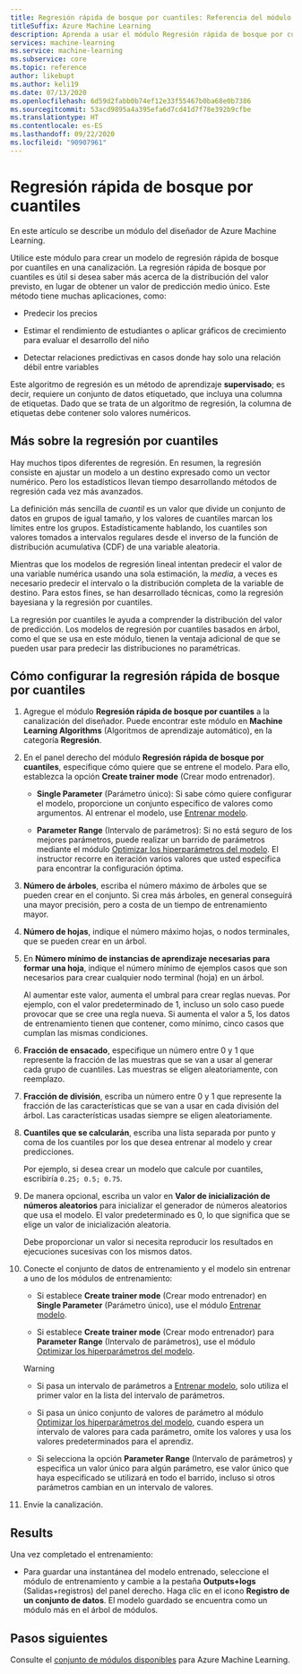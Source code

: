 ```yaml
---
title: Regresión rápida de bosque por cuantiles: Referencia del módulo
titleSuffix: Azure Machine Learning
description: Aprenda a usar el módulo Regresión rápida de bosque por cuantiles para crear un modelo de regresión que puede predecir valores para un número especificado de cuantiles.
services: machine-learning
ms.service: machine-learning
ms.subservice: core
ms.topic: reference
author: likebupt
ms.author: keli19
ms.date: 07/13/2020
ms.openlocfilehash: 6d59d2fabb0b74ef12e33f55467b0ba68e0b7386
ms.sourcegitcommit: 53acd9895a4a395efa6d7cd41d7f78e392b9cfbe
ms.translationtype: HT
ms.contentlocale: es-ES
ms.lasthandoff: 09/22/2020
ms.locfileid: "90907961"
---
```

# <a name="fast-forest-quantile-regression"></a>Regresión rápida de bosque por cuantiles

En este artículo se describe un módulo del diseñador de Azure Machine Learning.

Utilice este módulo para crear un modelo de regresión rápida de bosque por cuantiles en una canalización. La regresión rápida de bosque por cuantiles es útil si desea saber más acerca de la distribución del valor previsto, en lugar de obtener un valor de predicción medio único. Este método tiene muchas aplicaciones, como:  
  
- Predecir los precios  
  
- Estimar el rendimiento de estudiantes o aplicar gráficos de crecimiento para evaluar el desarrollo del niño  
  
- Detectar relaciones predictivas en casos donde hay solo una relación débil entre variables  
  
Este algoritmo de regresión es un método de aprendizaje **supervisado**; es decir, requiere un conjunto de datos etiquetado, que incluya una columna de etiquetas. Dado que se trata de un algoritmo de regresión, la columna de etiquetas debe contener solo valores numéricos.

## <a name="more-about-quantile-regression"></a>Más sobre la regresión por cuantiles

Hay muchos tipos diferentes de regresión. En resumen, la regresión consiste en ajustar un modelo a un destino expresado como un vector numérico. Pero los estadísticos llevan tiempo desarrollando métodos de regresión cada vez más avanzados.

La definición más sencilla de *cuantil* es un valor que divide un conjunto de datos en grupos de igual tamaño, y los valores de cuantiles marcan los límites entre los grupos. Estadísticamente hablando, los cuantiles son valores tomados a intervalos regulares desde el inverso de la función de distribución acumulativa (CDF) de una variable aleatoria.

Mientras que los modelos de regresión lineal intentan predecir el valor de una variable numérica usando una sola estimación, la *media*, a veces es necesario predecir el intervalo o la distribución completa de la variable de destino. Para estos fines, se han desarrollado técnicas, como la regresión bayesiana y la regresión por cuantiles.

La regresión por cuantiles le ayuda a comprender la distribución del valor de predicción. Los modelos de regresión por cuantiles basados en árbol, como el que se usa en este módulo, tienen la ventaja adicional de que se pueden usar para predecir las distribuciones no paramétricas.

  
## <a name="how-to-configure-fast-forest-quantile-regression"></a>Cómo configurar la regresión rápida de bosque por cuantiles

1. Agregue el módulo **Regresión rápida de bosque por cuantiles** a la canalización del diseñador. Puede encontrar este módulo en **Machine Learning Algorithms** (Algoritmos de aprendizaje automático), en la categoría **Regresión**.

2. En el panel derecho del módulo **Regresión rápida de bosque por cuantiles**, especifique cómo quiere que se entrene el modelo. Para ello, establezca la opción **Create trainer mode** (Crear modo entrenador).  
  
    - **Single Parameter** (Parámetro único): Si sabe cómo quiere configurar el modelo, proporcione un conjunto específico de valores como argumentos. Al entrenar el modelo, use [Entrenar modelo](train-model.md).
  
    - **Parameter Range** (Intervalo de parámetros): Si no está seguro de los mejores parámetros, puede realizar un barrido de parámetros mediante el módulo [Optimizar los hiperparámetros del modelo](tune-model-hyperparameters.md). El instructor recorre en iteración varios valores que usted especifica para encontrar la configuración óptima.

3. **Número de árboles**, escriba el número máximo de árboles que se pueden crear en el conjunto. Si crea más árboles, en general conseguirá una mayor precisión, pero a costa de un tiempo de entrenamiento mayor.  

4. **Número de hojas**, indique el número máximo hojas, o nodos terminales, que se pueden crear en un árbol.  

5. En **Número mínimo de instancias de aprendizaje necesarias para formar una hoja**, indique el número mínimo de ejemplos casos que son necesarios para crear cualquier nodo terminal (hoja) en un árbol.  
  
     Al aumentar este valor, aumenta el umbral para crear reglas nuevas. Por ejemplo, con el valor predeterminado de 1, incluso un solo caso puede provocar que se cree una regla nueva. Si aumenta el valor a 5, los datos de entrenamiento tienen que contener, como mínimo, cinco casos que cumplan las mismas condiciones.

6. **Fracción de ensacado**, especifique un número entre 0 y 1 que represente la fracción de las muestras que se van a usar al generar cada grupo de cuantiles. Las muestras se eligen aleatoriamente, con reemplazo.

7. **Fracción de división**, escriba un número entre 0 y 1 que represente la fracción de las características que se van a usar en cada división del árbol. Las características usadas siempre se eligen aleatoriamente.

8. **Cuantiles que se calcularán**, escriba una lista separada por punto y coma de los cuantiles por los que desea entrenar al modelo y crear predicciones.
  
     Por ejemplo, si desea crear un modelo que calcule por cuantiles, escribiría `0.25; 0.5; 0.75`.  

9. De manera opcional, escriba un valor en **Valor de inicialización de números aleatorios** para inicializar el generador de números aleatorios que usa el modelo.  El valor predeterminado es 0, lo que significa que se elige un valor de inicialización aleatoria.
  
     Debe proporcionar un valor si necesita reproducir los resultados en ejecuciones sucesivas con los mismos datos.  

10. Conecte el conjunto de datos de entrenamiento y el modelo sin entrenar a uno de los módulos de entrenamiento: 

    - Si establece **Create trainer mode** (Crear modo entrenador) en **Single Parameter** (Parámetro único), use el módulo [Entrenar modelo](train-model.md).

    - Si establece **Create trainer mode** (Crear modo entrenador) para **Parameter Range** (Intervalo de parámetros), use el módulo [Optimizar los hiperparámetros del modelo](tune-model-hyperparameters.md).

    > [!WARNING]
    > 
    > - Si pasa un intervalo de parámetros a [Entrenar modelo](train-model.md), solo utiliza el primer valor en la lista del intervalo de parámetros.
    > 
    > - Si pasa un único conjunto de valores de parámetro al módulo [Optimizar los hiperparámetros del modelo](tune-model-hyperparameters.md), cuando espera un intervalo de valores para cada parámetro, omite los valores y usa los valores predeterminados para el aprendiz.
    > 
    > - Si selecciona la opción **Parameter Range** (Intervalo de parámetros) y especifica un valor único para algún parámetro, ese valor único que haya especificado se utilizará en todo el barrido, incluso si otros parámetros cambian en un intervalo de valores.

11. Envíe la canalización.

## <a name="results"></a>Results

Una vez completado el entrenamiento:

+ Para guardar una instantánea del modelo entrenado, seleccione el módulo de entrenamiento y cambie a la pestaña **Outputs+logs** (Salidas+registros) del panel derecho. Haga clic en el icono **Registro de un conjunto de datos**.  El modelo guardado se encuentra como un módulo más en el árbol de módulos.

## <a name="next-steps"></a>Pasos siguientes

Consulte el [conjunto de módulos disponibles](module-reference.md) para Azure Machine Learning.
